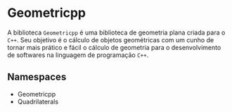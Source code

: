 # Geometricpp

<!-- ![Banner](https://i.ibb.co/MMfDJV4/Banner-repo-geometricpp.png) -->

A biblioteca ``Geometricpp`` é uma biblioteca de geometria plana criada para o ``C++``. Seu objetivo é o cálculo de objetos geométricas com um cunho de tornar mais prático e fácil o cálculo de geometria para o desenvolvimento de softwares na linguagem de programação ``C++``.

## Namespaces

* Geometricpp
* Quadrilaterals
